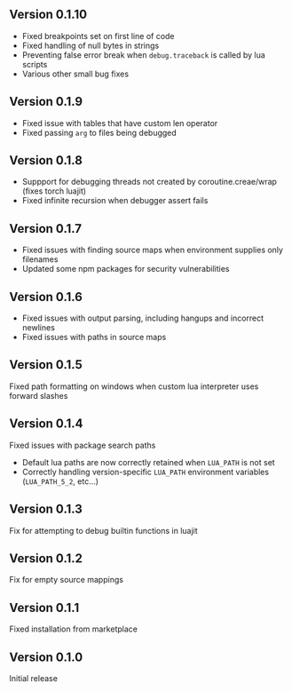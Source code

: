 ## Version 0.1.10
- Fixed breakpoints set on first line of code
- Fixed handling of null bytes in strings
- Preventing false error break when `debug.traceback` is called by lua scripts
- Various other small bug fixes

## Version 0.1.9
- Fixed issue with tables that have custom len operator
- Fixed passing `arg` to files being debugged

## Version 0.1.8
- Suppport for debugging threads not created by coroutine.creae/wrap (fixes torch luajit)
- Fixed infinite recursion when debugger assert fails

## Version 0.1.7
- Fixed issues with finding source maps when environment supplies only filenames
- Updated some npm packages for security vulnerabilities

## Version 0.1.6
- Fixed issues with output parsing, including hangups and incorrect newlines
- Fixed issues with paths in source maps

## Version 0.1.5
Fixed path formatting on windows when custom lua interpreter uses forward slashes

## Version 0.1.4
Fixed issues with package search paths
- Default lua paths are now correctly retained when `LUA_PATH` is not set
- Correctly handling version-specific `LUA_PATH` environment variables (`LUA_PATH_5_2`, etc...)

## Version 0.1.3
Fix for attempting to debug builtin functions in luajit

## Version 0.1.2
Fix for empty source mappings

## Version 0.1.1
Fixed installation from marketplace

## Version 0.1.0
Initial release
